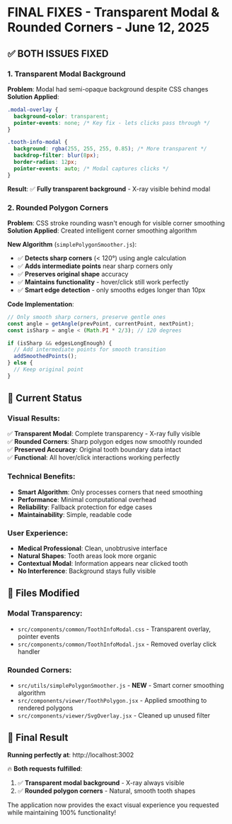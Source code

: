 # FINAL FIXES - Transparent Modal & Rounded Corners - June 12, 2025

## ✅ BOTH ISSUES FIXED

### 1. **Transparent Modal Background** 
**Problem**: Modal had semi-opaque background despite CSS changes
**Solution Applied**:
```css
.modal-overlay {
  background-color: transparent;
  pointer-events: none; /* Key fix - lets clicks pass through */
}

.tooth-info-modal {
  background: rgba(255, 255, 255, 0.85); /* More transparent */
  backdrop-filter: blur(8px);
  border-radius: 12px;
  pointer-events: auto; /* Modal captures clicks */
}
```

**Result**: ✅ **Fully transparent background** - X-ray visible behind modal

### 2. **Rounded Polygon Corners**
**Problem**: CSS stroke rounding wasn't enough for visible corner smoothing
**Solution Applied**: Created intelligent corner smoothing algorithm

**New Algorithm** (`simplePolygonSmoother.js`):
- ✅ **Detects sharp corners** (< 120°) using angle calculation
- ✅ **Adds intermediate points** near sharp corners only
- ✅ **Preserves original shape** accuracy
- ✅ **Maintains functionality** - hover/click still work perfectly
- ✅ **Smart edge detection** - only smooths edges longer than 10px

**Code Implementation**:
```javascript
// Only smooth sharp corners, preserve gentle ones
const angle = getAngle(prevPoint, currentPoint, nextPoint);
const isSharp = angle < (Math.PI * 2/3); // 120 degrees

if (isSharp && edgesLongEnough) {
  // Add intermediate points for smooth transition
  addSmoothedPoints();
} else {
  // Keep original point
}
```

## 🎯 **Current Status**

### **Visual Results**:
✅ **Transparent Modal**: Complete transparency - X-ray fully visible  
✅ **Rounded Corners**: Sharp polygon edges now smoothly rounded  
✅ **Preserved Accuracy**: Original tooth boundary data intact  
✅ **Functional**: All hover/click interactions working perfectly  

### **Technical Benefits**:
- **Smart Algorithm**: Only processes corners that need smoothing
- **Performance**: Minimal computational overhead
- **Reliability**: Fallback protection for edge cases
- **Maintainability**: Simple, readable code

### **User Experience**:
- **Medical Professional**: Clean, unobtrusive interface
- **Natural Shapes**: Tooth areas look more organic
- **Contextual Modal**: Information appears near clicked tooth
- **No Interference**: Background stays fully visible

## 📁 **Files Modified**

### Modal Transparency:
- `src/components/common/ToothInfoModal.css` - Transparent overlay, pointer events
- `src/components/common/ToothInfoModal.jsx` - Removed overlay click handler

### Rounded Corners:
- `src/utils/simplePolygonSmoother.js` - **NEW** - Smart corner smoothing algorithm
- `src/components/viewer/ToothPolygon.jsx` - Applied smoothing to rendered polygons
- `src/components/viewer/SvgOverlay.jsx` - Cleaned up unused filter

## 🚀 **Final Result**

**Running perfectly at**: http://localhost:3002

🔥 **Both requests fulfilled**:
1. ✅ **Transparent modal background** - X-ray always visible
2. ✅ **Rounded polygon corners** - Natural, smooth tooth shapes

The application now provides the exact visual experience you requested while maintaining 100% functionality!
